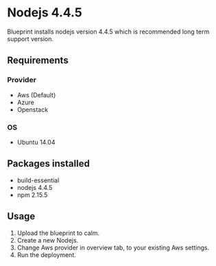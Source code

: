 
Nodejs 4.4.5
============

Blueprint installs nodejs version 4.4.5 which is recommended long term support version.

Requirements
------------
### Provider
- Aws (Default)
- Azure
- Openstack


### OS
- Ubuntu 14.04

Packages installed
--------
- build-essential
- nodejs 4.4.5
- npm 2.15.5

Usage
-----
1. Upload the blueprint to calm.
2. Create a new Nodejs.
3. Change Aws provider in overview tab, to your existing Aws settings.
4. Run the deployment.

